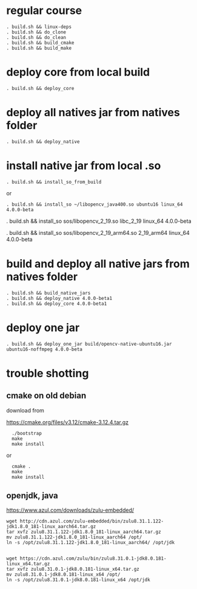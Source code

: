 # regular course

```
. build.sh && linux-deps
. build.sh && do_clone 
. build.sh && do_clean 
. build.sh && build_cmake
. build.sh && build_make
```

# deploy core from local build
```
. build.sh && deploy_core
```

# deploy all natives jar from natives folder
```
. build.sh && deploy_native
```

# install native jar from local .so
```
. build.sh && install_so_from_build
```
or
```
. build.sh && install_so ~/libopencv_java400.so ubuntu16 linux_64 4.0.0-beta
```

. build.sh && install_so sos/libopencv_2_19.so libc_2_19 linux_64 4.0.0-beta

. build.sh && install_so sos/libopencv_2_19_arm64.so 2_19_arm64 linux_64 4.0.0-beta

# build and deploy all native jars from natives folder

```
. build.sh && build_native_jars
. build.sh && deploy_native 4.0.0-beta1
. build.sh && deploy_core 4.0.0-beta1
```

# deploy one jar
```
. build.sh && deploy_one_jar build/opencv-native-ubuntu16.jar ubuntu16-noffmpeg 4.0.0-beta
```

# trouble shotting

## cmake on old debian

download from

https://cmake.org/files/v3.12/cmake-3.12.4.tar.gz

```
  ./bootstrap
  make
  make install
```

or

```
  cmake .
  make
  make install
```

## openjdk, java 

https://www.azul.com/downloads/zulu-embedded/

```
wget http://cdn.azul.com/zulu-embedded/bin/zulu8.31.1.122-jdk1.8.0_181-linux_aarch64.tar.gz 
tar xvfz zulu8.31.1.122-jdk1.8.0_181-linux_aarch64.tar.gz 
mv zulu8.31.1.122-jdk1.8.0_181-linux_aarch64 /opt/
ln -s /opt/zulu8.31.1.122-jdk1.8.0_181-linux_aarch64/ /opt/jdk


wget https://cdn.azul.com/zulu/bin/zulu8.31.0.1-jdk8.0.181-linux_x64.tar.gz
tar xvfz zulu8.31.0.1-jdk8.0.181-linux_x64.tar.gz
mv zulu8.31.0.1-jdk8.0.181-linux_x64 /opt/
ln -s /opt/zulu8.31.0.1-jdk8.0.181-linux_x64 /opt/jdk
```